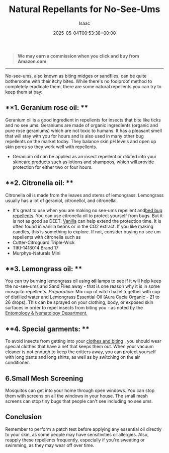 ﻿---
author: Isaac
layout: post
title: Natural Repellants for No-See-Ums
date: '2025-05-04T00:53:38+00:00'
categories:
- No See Ums
tags: []
slug: /natural-repellants-for-no-see-ums/
lastmod: 2025-05-07T12:21:28+03:00
---
> **We may earn a commission when you click and buy from Amazon.com.**
>

---
No-see-ums, also known as biting midges or sandflies, can be quite bothersome with their itchy bites. While there's no foolproof method to completely eradicate them, there are some natural repellents you can try to keep them at bay:
## **1. Geranium rose oil: **
Geranium oil is a good ingredient in repellents for insects that bite like ticks and no see ums.
Geraniums are made of organic ingredients (organic and pure rose geraniums) which are not toxic to humans. It has a pleasant smell that will stay with you for hours and is also used in many other bug repellents on the market today.
They balance skin pH levels and open up skin pores so they work well with repellents.
- Geranium oil can be applied as an insect repellent or diluted into your skincare products such as lotions and shampoos, which will provide protection for either two or four hours.
## **2. Citronella oil: **
Citronella oil is made from the leaves and stems of lemongrass. Lemongrass usually has a lot of geraniol, citronellol, and citronellal.
- It's great to use when you are making no see-ums repellent and[bed bug repellents](https://pestpolicy.com/essential-oils-for-bed-bugs/).
You can use citronella oil to protect yourself from bugs. But it is not as good as DEET.
[Vanilla](https://pubmed.ncbi.nlm.nih.gov/21481108/)
can help extend the protection time. It is often found in vanilla beans or in the CO2 extract.
If you like making candles, this is something to explore. If not, consider buying no see um repellents with citronella such as
- Cutter-Citroguard Triple-Wick
- TIKI-1418014 Brand 17
- Murphys-Naturals Mini
## **3. Lemongrass oil: **
You can try burning lemongrass oil using
**oil**
lamps to see if it will help keep the no-see-ums and Sand Flies away - that is one reason why it is in some mosquito repellents.
*Preparation:*
Mix  cup of witch hazel together with  cup of distilled water and Lemongrass Essential Oil (Aura Cacia Organic - 21 to 26 drops).
This can be sprayed on your clothing, body, or exposed skin surfaces in order to repel insects from biting you - as noted by the
[Entomology & Nematology Department.](http://entnemdept.ufl.edu/creatures/aquatic/biting_midges.htm)
## **4. Special garments: **
To avoid insects from getting into your
[clothes and biting](https://pestpolicy.com/can-fleas-live-on-clothes/)
, you should wear special clothes that have a net that keeps them out.
When your vacuum cleaner is not enough to keep the critters away, you can protect yourself with long pants and long shirts, as well as by switching on the air conditioner.
## 6.**Small Mesh Screening**
Mosquitos can get into your home through open windows. You can stop them with screens on all the windows in your house.
The small mesh screens can stop tiny bugs that people can't see including no see ums.
## Conclusion
Remember to perform a patch test before applying any essential oil directly to your skin, as some people may have sensitivities or allergies. Also, reapply these repellents frequently, especially if you're sweating or swimming, as they may wear off over time.